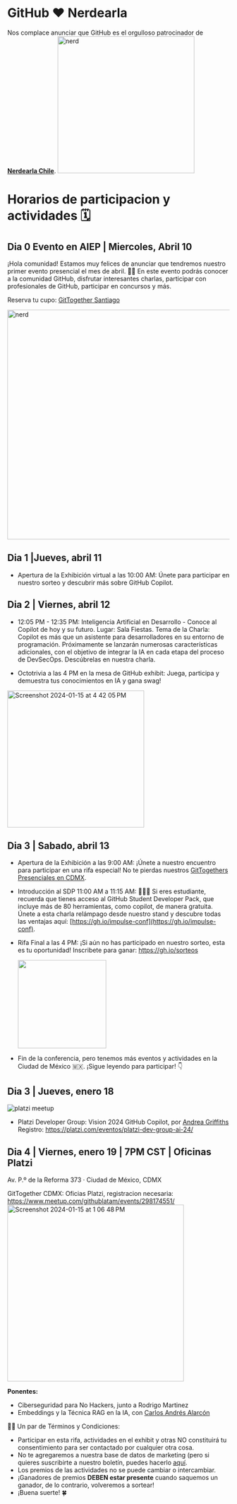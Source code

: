 # GitHub ❤️ Nerdearla

Nos complace anunciar que GitHub es el orgulloso patrocinador de **[Nerdearla Chile]([http://www.eventbrite.ca/e/637519998477/?discount=sponsorfriends20Jan2024](https://nerdear.la/en/))**. 
<img width="310" alt="nerd" src="https://github.com/gittogethers/nerdearla-chile/assets/20666190/fc4a7b10-a7a0-457d-bd5e-1796203bcb80">

# Horarios de participacion y actividades 🗓️

## Dia 0 Evento en AIEP | Miercoles, Abril 10
¡Hola comunidad!
Estamos muy felices de anunciar que tendremos nuestro primer evento presencial el mes de abril. 🙌🏼
En este evento podrás conocer a la comunidad GitHub, disfrutar interesantes charlas, participar con profesionales de GitHub, participar en concursos y más.

Reserva tu cupo: [GitTogether Santiago](https://www.meetup.com/gittogether-santiago/)

<img width="520" alt="nerd" src="https://github.com/gittogethers/nerdearla-chile/assets/20666190/c4ca6072-a35a-432b-ba00-444fd4ad3121">




## Dia 1 |Jueves, abril 11

- Apertura de la Exhibición virtual a las 10:00 AM: Únete para participar en nuestro sorteo y descubrir más sobre GitHub Copilot.

## Dia 2 | Viernes, abril 12
- 12:05 PM - 12:35 PM: Inteligencia Artificial en Desarrollo - Conoce al Copilot de hoy y su futuro. Lugar: Sala Fiestas.
Tema de la Charla: Copilot es más que un asistente para desarrolladores en su entorno de programación. Próximamente se lanzarán numerosas características adicionales, con el objetivo de integrar la IA en cada etapa del proceso de DevSecOps. Descúbrelas en nuestra charla.

- Octotrivia a las 4 PM en la mesa de GitHub exhibit: Juega, participa y demuestra tus conocimientos en IA y gana swag!
<img width="310" alt="Screenshot 2024-01-15 at 4 42 05 PM" src="https://github.com/githubpresente/impulse-ai/assets/20666190/d31a374b-8816-4c41-b34b-ae8ef3e948e5">

## Dia 3 | Sabado, abril 13

- Apertura de la Exhibición a las 9:00 AM: ¡Únete a nuestro encuentro para participar en una rifa especial! No te pierdas nuestros [GitTogethers Presenciales en CDMX](https://gh.io/grupomexico).
- Introducción al SDP 11:00 AM a 11:15 AM: 👩🏻‍🎓 Si eres estudiante, recuerda que tienes acceso al GitHub Student Developer Pack, que incluye más de 80 herramientas, como copilot, de manera gratuita. Únete a esta charla relámpago desde nuestro stand y descubre todas las ventajas aquí: [https://gh.io/impulse-conf](https://gh.io/impulse-conf).
- Rifa Final a las 4 PM:    ¡Si aún no has participado en nuestro sorteo, esta es tu oportunidad! Inscribete para ganar: https://gh.io/sorteos
  
   <img src="https://github.com/githubpresente/impulse-ai/assets/20666190/7411881f-c63d-40a8-9fca-4158ea59f489" width="200" height="200">
- Fin de la conferencia, pero tenemos más eventos y actividades en la Ciudad de México 🇲🇽. ¡Sigue leyendo para participar! 👇

## Dia 3 | Jueves, enero 18
![platzi meetup](https://github.com/githubpresente/impulse-ai/assets/20666190/2c337026-eb8b-463f-87c6-4d7329a776bc)
- Platzi Developer Group: Vision 2024 GitHub Copilot, por [Andrea Griffiths](https://www.instagram.com/alacolombiadev) Registro: https://platzi.com/eventos/platzi-dev-group-ai-24/

## Dia 4 | Viernes, enero 19 | 7PM CST | Oficinas Platzi 
Av. P.º de la Reforma 373 · Ciudad de México, CDMX

GitTogether CDMX: Oficias Platzi, registracion necesaria: https://www.meetup.com/githublatam/events/298174551/
<img width="400" alt="Screenshot 2024-01-15 at 1 06 48 PM" src="https://github.com/githubpresente/impulse-ai/assets/20666190/c0a8c9ac-0385-4991-806c-49707b9758e0">

**Ponentes:**
- Ciberseguridad para No Hackers, junto a Rodrigo Martinez
- Embeddings y la Técnica RAG en la IA, con [Carlos Andrés Alarcón](https://www.instagram.com/alarcon7a/)

✍🏽 Un par de Términos y Condiciones:
- Participar en esta rifa, actividades en el exhibit y otras NO constituirá tu consentimiento para ser contactado por cualquier otra cosa.
- No te agregaremos a nuestra base de datos de marketing (pero si quieres suscribirte a nuestro boletín, puedes hacerlo [aquí](https://resources.github.com/newsletter/).
- Los premios de las actividades no se puede cambiar o intercambiar.
- ¡Ganadores de premios **DEBEN estar presente** cuando saquemos un ganador, de lo contrario, volveremos a sortear!
- ¡Buena suerte! 🍀
